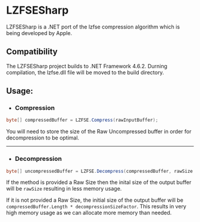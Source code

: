 # LZFSESharp
 LZFSESharp is a .NET port of the lzfse compression algorithm which is being developed by Apple.

## Compatibility
The LZFSESharp project builds to .NET Framework 4.6.2.
Durning compilation, the lzfse.dll file will be moved to the build directory.

## Usage:
* ### Compression

```csharp
byte[] compressedBuffer = LZFSE.Compress(rawInputBuffer);
```

You will need to store the size of the Raw Uncompressed buffer in order for decompression to be optimal.

***

* ### Decompression

```csharp
byte[] uncompressedBuffer = LZFSE.Decompress(compressedBuffer, rawSize [optional], decompressionSizeFactor [optional]);
```

If the method is provided a Raw Size then the inital size of the output buffer will be `rawSize` resulting in less memory usage.

If it is not provided a Raw Size, the initial size of the output buffer will be `compressedBuffer.Length * decompressionSizeFactor`. This results in very high memory usage as we can allocate more memory than needed.
